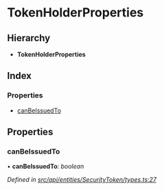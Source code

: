 # TokenHolderProperties

## Hierarchy

* **TokenHolderProperties**

## Index

### Properties

* [canBeIssuedTo](tokenholderproperties.md#canbeissuedto)

## Properties

### canBeIssuedTo

• **canBeIssuedTo**: _boolean_

_Defined in_ [_src/api/entities/SecurityToken/types.ts:27_](https://github.com/PolymathNetwork/polymesh-sdk/blob/5b409784/src/api/entities/SecurityToken/types.ts#L27)

